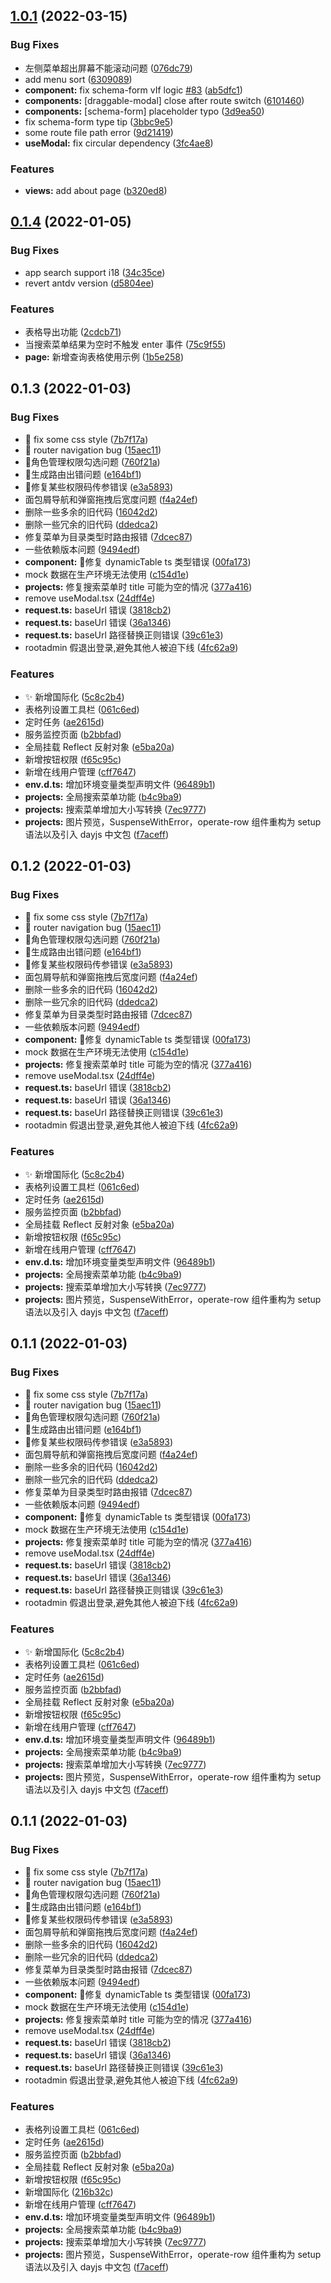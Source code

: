 ## [1.0.1](https://github.com/buqiyuan/vue3-antd-admin/compare/v0.1.4...v1.0.1) (2022-03-15)

### Bug Fixes

- 左侧菜单超出屏幕不能滚动问题 ([076dc79](https://github.com/buqiyuan/vue3-antd-admin/commit/076dc79896496776701b158950960a08a4490707))
- add menu sort ([6309089](https://github.com/buqiyuan/vue3-antd-admin/commit/630908988286d062bdce9a433ea5e785dbf8659d))
- **component:** fix schema-form vIf logic [#83](https://github.com/buqiyuan/vue3-antd-admin/issues/83) ([ab5dfc1](https://github.com/buqiyuan/vue3-antd-admin/commit/ab5dfc1daf7a2f32c97159c1724281bd86d945ca))
- **components:** [draggable-modal] close after route switch ([6101460](https://github.com/buqiyuan/vue3-antd-admin/commit/6101460370627338c82bdc88f0e817bcfa07c830))
- **components:** [schema-form] placeholder typo ([3d9ea50](https://github.com/buqiyuan/vue3-antd-admin/commit/3d9ea507de1104f87aa199a07950b118cbd9522a))
- fix schema-form type tip ([3bbc9e5](https://github.com/buqiyuan/vue3-antd-admin/commit/3bbc9e546dba3719b987d2a9d9c82d35183ab67c))
- some route file path error ([9d21419](https://github.com/buqiyuan/vue3-antd-admin/commit/9d2141921027f398e55202c07ea5a83cc340ef7f))
- **useModal:** fix circular dependency ([3fc4ae8](https://github.com/buqiyuan/vue3-antd-admin/commit/3fc4ae801736383b16fbe4d4590794fb79755202))

### Features

- **views:** add about page ([b320ed8](https://github.com/buqiyuan/vue3-antd-admin/commit/b320ed8aa30ccbff87fc87d944cbf7cc2f003259))

## [0.1.4](https://github.com/buqiyuan/vue3-antd-admin/compare/v0.1.3...v0.1.4) (2022-01-05)

### Bug Fixes

- app search support i18 ([34c35ce](https://github.com/buqiyuan/vue3-antd-admin/commit/34c35ce4b05ad83ba3aec1f6487aad8cadde1538))
- revert antdv version ([d5804ee](https://github.com/buqiyuan/vue3-antd-admin/commit/d5804ee4200da0144bdcc5aae4a082e622e56c59))

### Features

- 表格导出功能 ([2cdcb71](https://github.com/buqiyuan/vue3-antd-admin/commit/2cdcb7153c48f7c70ef12951a97b7b65abe94861))
- 当搜索菜单结果为空时不触发 enter 事件 ([75c9f55](https://github.com/buqiyuan/vue3-antd-admin/commit/75c9f557b19b00bfd8516246b56e9eeec127dd24))
- **page:** 新增查询表格使用示例 ([1b5e258](https://github.com/buqiyuan/vue3-antd-admin/commit/1b5e25846133b88a78becca3747bfb55a765b8b1))

## 0.1.3 (2022-01-03)

### Bug Fixes

- :art: fix some css style ([7b7f17a](https://github.com/buqiyuan/vue3-antd-admin/commit/7b7f17a0b1b7dd8ce0bc8c5022d2328d7544f5da))
- :bug: router navigation bug ([15aec11](https://github.com/buqiyuan/vue3-antd-admin/commit/15aec11c78aedf482473a17867aaf261905afdf6))
- :bug:角色管理权限勾选问题 ([760f21a](https://github.com/buqiyuan/vue3-antd-admin/commit/760f21a5e7cb989e456c294d80b80b4a27bec758))
- :bug:生成路由出错问题 ([e164bf1](https://github.com/buqiyuan/vue3-antd-admin/commit/e164bf17b6a9f905c5c78b51b2a46b54ff554077))
- :bug:修复某些权限码传参错误 ([e3a5893](https://github.com/buqiyuan/vue3-antd-admin/commit/e3a5893411ee31f8bd34b337055b09cdd656d8f4))
- 面包屑导航和弹窗拖拽后宽度问题 ([f4a24ef](https://github.com/buqiyuan/vue3-antd-admin/commit/f4a24ef4171f1d477a50c723aeaadf66823fe686))
- 删除一些多余的旧代码 ([16042d2](https://github.com/buqiyuan/vue3-antd-admin/commit/16042d2897acb84cf58cdb955fc16b20d4c23735))
- 删除一些冗余的旧代码 ([ddedca2](https://github.com/buqiyuan/vue3-antd-admin/commit/ddedca2179f2740affbbd1414bd67fb290784d9a))
- 修复菜单为目录类型时路由报错 ([7dcec87](https://github.com/buqiyuan/vue3-antd-admin/commit/7dcec87be9460c73b5651384083702257a4c9291))
- 一些依赖版本问题 ([9494edf](https://github.com/buqiyuan/vue3-antd-admin/commit/9494edf997df84d86d2b49bacc6a3ccdbebac491))
- **component:** :bug:修复 dynamicTable ts 类型错误 ([00fa173](https://github.com/buqiyuan/vue3-antd-admin/commit/00fa1732904c2accfc8b1917b7a428a630b8cee5))
- mock 数据在生产环境无法使用 ([c154d1e](https://github.com/buqiyuan/vue3-antd-admin/commit/c154d1e67afa088360e5f62d2c78626c8a3c38a9))
- **projects:** 修复搜索菜单时 title 可能为空的情况 ([377a416](https://github.com/buqiyuan/vue3-antd-admin/commit/377a41646ee5361e9e378e3f6361e1f43afa8f4f))
- remove useModal.tsx ([24dff4e](https://github.com/buqiyuan/vue3-antd-admin/commit/24dff4e0d9654926c987c8e85ca8cb6338e1f610))
- **request.ts:** baseUrl 错误 ([3818cb2](https://github.com/buqiyuan/vue3-antd-admin/commit/3818cb2753249aef220e21139ea32083ba4aa71e))
- **request.ts:** baseUrl 错误 ([36a1346](https://github.com/buqiyuan/vue3-antd-admin/commit/36a1346b57f5f477ab3c68f4753117f5e833f317))
- **request.ts:** baseUrl 路径替换正则错误 ([39c61e3](https://github.com/buqiyuan/vue3-antd-admin/commit/39c61e3fba2fe2611410f5b2072663d0ce299407))
- rootadmin 假退出登录,避免其他人被迫下线 ([4fc62a9](https://github.com/buqiyuan/vue3-antd-admin/commit/4fc62a940dffa05511b524865bf50e9cab2eaaf6))

### Features

- :sparkles: 新增国际化 ([5c8c2b4](https://github.com/buqiyuan/vue3-antd-admin/commit/5c8c2b4b855f13bb01eb0f5401f1dfbf0bc103ec))
- 表格列设置工具栏 ([061c6ed](https://github.com/buqiyuan/vue3-antd-admin/commit/061c6edff076c36f3cc074eba96c5ba89d106a8f))
- 定时任务 ([ae2615d](https://github.com/buqiyuan/vue3-antd-admin/commit/ae2615df1758e181c1a264af81a6b4d8bd804ea1))
- 服务监控页面 ([b2bbfad](https://github.com/buqiyuan/vue3-antd-admin/commit/b2bbfadc690873cafb7ab242b32614fea1710737))
- 全局挂载 Reflect 反射对象 ([e5ba20a](https://github.com/buqiyuan/vue3-antd-admin/commit/e5ba20ac57131e070074154fbb874e3d97720888))
- 新增按钮权限 ([f65c95c](https://github.com/buqiyuan/vue3-antd-admin/commit/f65c95cb5282a2c64154d8cdc276bf4868e1ba38))
- 新增在线用户管理 ([cff7647](https://github.com/buqiyuan/vue3-antd-admin/commit/cff76475708c290086e2f25cf58c39549f8b32a8))
- **env.d.ts:** 增加环境变量类型声明文件 ([96489b1](https://github.com/buqiyuan/vue3-antd-admin/commit/96489b15ebe82a2af3071ff7a5c4ab5425fba0b0))
- **projects:** 全局搜索菜单功能 ([b4c9ba9](https://github.com/buqiyuan/vue3-antd-admin/commit/b4c9ba941110b1358bd16dd128208243588317ab))
- **projects:** 搜索菜单增加大小写转换 ([7ec9777](https://github.com/buqiyuan/vue3-antd-admin/commit/7ec977795de144fbd208540d3ee14fa8868ddd9b))
- **projects:** 图片预览，SuspenseWithError，operate-row 组件重构为 setup 语法以及引入 dayjs 中文包 ([f7aceff](https://github.com/buqiyuan/vue3-antd-admin/commit/f7aceffa9f4eaf5159f4c3d24589bdfc610613eb))

## 0.1.2 (2022-01-03)

### Bug Fixes

- :art: fix some css style ([7b7f17a](https://github.com/buqiyuan/vue3-antd-admin/commit/7b7f17a0b1b7dd8ce0bc8c5022d2328d7544f5da))
- :bug: router navigation bug ([15aec11](https://github.com/buqiyuan/vue3-antd-admin/commit/15aec11c78aedf482473a17867aaf261905afdf6))
- :bug:角色管理权限勾选问题 ([760f21a](https://github.com/buqiyuan/vue3-antd-admin/commit/760f21a5e7cb989e456c294d80b80b4a27bec758))
- :bug:生成路由出错问题 ([e164bf1](https://github.com/buqiyuan/vue3-antd-admin/commit/e164bf17b6a9f905c5c78b51b2a46b54ff554077))
- :bug:修复某些权限码传参错误 ([e3a5893](https://github.com/buqiyuan/vue3-antd-admin/commit/e3a5893411ee31f8bd34b337055b09cdd656d8f4))
- 面包屑导航和弹窗拖拽后宽度问题 ([f4a24ef](https://github.com/buqiyuan/vue3-antd-admin/commit/f4a24ef4171f1d477a50c723aeaadf66823fe686))
- 删除一些多余的旧代码 ([16042d2](https://github.com/buqiyuan/vue3-antd-admin/commit/16042d2897acb84cf58cdb955fc16b20d4c23735))
- 删除一些冗余的旧代码 ([ddedca2](https://github.com/buqiyuan/vue3-antd-admin/commit/ddedca2179f2740affbbd1414bd67fb290784d9a))
- 修复菜单为目录类型时路由报错 ([7dcec87](https://github.com/buqiyuan/vue3-antd-admin/commit/7dcec87be9460c73b5651384083702257a4c9291))
- 一些依赖版本问题 ([9494edf](https://github.com/buqiyuan/vue3-antd-admin/commit/9494edf997df84d86d2b49bacc6a3ccdbebac491))
- **component:** :bug:修复 dynamicTable ts 类型错误 ([00fa173](https://github.com/buqiyuan/vue3-antd-admin/commit/00fa1732904c2accfc8b1917b7a428a630b8cee5))
- mock 数据在生产环境无法使用 ([c154d1e](https://github.com/buqiyuan/vue3-antd-admin/commit/c154d1e67afa088360e5f62d2c78626c8a3c38a9))
- **projects:** 修复搜索菜单时 title 可能为空的情况 ([377a416](https://github.com/buqiyuan/vue3-antd-admin/commit/377a41646ee5361e9e378e3f6361e1f43afa8f4f))
- remove useModal.tsx ([24dff4e](https://github.com/buqiyuan/vue3-antd-admin/commit/24dff4e0d9654926c987c8e85ca8cb6338e1f610))
- **request.ts:** baseUrl 错误 ([3818cb2](https://github.com/buqiyuan/vue3-antd-admin/commit/3818cb2753249aef220e21139ea32083ba4aa71e))
- **request.ts:** baseUrl 错误 ([36a1346](https://github.com/buqiyuan/vue3-antd-admin/commit/36a1346b57f5f477ab3c68f4753117f5e833f317))
- **request.ts:** baseUrl 路径替换正则错误 ([39c61e3](https://github.com/buqiyuan/vue3-antd-admin/commit/39c61e3fba2fe2611410f5b2072663d0ce299407))
- rootadmin 假退出登录,避免其他人被迫下线 ([4fc62a9](https://github.com/buqiyuan/vue3-antd-admin/commit/4fc62a940dffa05511b524865bf50e9cab2eaaf6))

### Features

- :sparkles: 新增国际化 ([5c8c2b4](https://github.com/buqiyuan/vue3-antd-admin/commit/5c8c2b4b855f13bb01eb0f5401f1dfbf0bc103ec))
- 表格列设置工具栏 ([061c6ed](https://github.com/buqiyuan/vue3-antd-admin/commit/061c6edff076c36f3cc074eba96c5ba89d106a8f))
- 定时任务 ([ae2615d](https://github.com/buqiyuan/vue3-antd-admin/commit/ae2615df1758e181c1a264af81a6b4d8bd804ea1))
- 服务监控页面 ([b2bbfad](https://github.com/buqiyuan/vue3-antd-admin/commit/b2bbfadc690873cafb7ab242b32614fea1710737))
- 全局挂载 Reflect 反射对象 ([e5ba20a](https://github.com/buqiyuan/vue3-antd-admin/commit/e5ba20ac57131e070074154fbb874e3d97720888))
- 新增按钮权限 ([f65c95c](https://github.com/buqiyuan/vue3-antd-admin/commit/f65c95cb5282a2c64154d8cdc276bf4868e1ba38))
- 新增在线用户管理 ([cff7647](https://github.com/buqiyuan/vue3-antd-admin/commit/cff76475708c290086e2f25cf58c39549f8b32a8))
- **env.d.ts:** 增加环境变量类型声明文件 ([96489b1](https://github.com/buqiyuan/vue3-antd-admin/commit/96489b15ebe82a2af3071ff7a5c4ab5425fba0b0))
- **projects:** 全局搜索菜单功能 ([b4c9ba9](https://github.com/buqiyuan/vue3-antd-admin/commit/b4c9ba941110b1358bd16dd128208243588317ab))
- **projects:** 搜索菜单增加大小写转换 ([7ec9777](https://github.com/buqiyuan/vue3-antd-admin/commit/7ec977795de144fbd208540d3ee14fa8868ddd9b))
- **projects:** 图片预览，SuspenseWithError，operate-row 组件重构为 setup 语法以及引入 dayjs 中文包 ([f7aceff](https://github.com/buqiyuan/vue3-antd-admin/commit/f7aceffa9f4eaf5159f4c3d24589bdfc610613eb))

## 0.1.1 (2022-01-03)

### Bug Fixes

- :art: fix some css style ([7b7f17a](https://github.com/buqiyuan/vue3-antd-admin/commit/7b7f17a0b1b7dd8ce0bc8c5022d2328d7544f5da))
- :bug: router navigation bug ([15aec11](https://github.com/buqiyuan/vue3-antd-admin/commit/15aec11c78aedf482473a17867aaf261905afdf6))
- :bug:角色管理权限勾选问题 ([760f21a](https://github.com/buqiyuan/vue3-antd-admin/commit/760f21a5e7cb989e456c294d80b80b4a27bec758))
- :bug:生成路由出错问题 ([e164bf1](https://github.com/buqiyuan/vue3-antd-admin/commit/e164bf17b6a9f905c5c78b51b2a46b54ff554077))
- :bug:修复某些权限码传参错误 ([e3a5893](https://github.com/buqiyuan/vue3-antd-admin/commit/e3a5893411ee31f8bd34b337055b09cdd656d8f4))
- 面包屑导航和弹窗拖拽后宽度问题 ([f4a24ef](https://github.com/buqiyuan/vue3-antd-admin/commit/f4a24ef4171f1d477a50c723aeaadf66823fe686))
- 删除一些多余的旧代码 ([16042d2](https://github.com/buqiyuan/vue3-antd-admin/commit/16042d2897acb84cf58cdb955fc16b20d4c23735))
- 删除一些冗余的旧代码 ([ddedca2](https://github.com/buqiyuan/vue3-antd-admin/commit/ddedca2179f2740affbbd1414bd67fb290784d9a))
- 修复菜单为目录类型时路由报错 ([7dcec87](https://github.com/buqiyuan/vue3-antd-admin/commit/7dcec87be9460c73b5651384083702257a4c9291))
- 一些依赖版本问题 ([9494edf](https://github.com/buqiyuan/vue3-antd-admin/commit/9494edf997df84d86d2b49bacc6a3ccdbebac491))
- **component:** :bug:修复 dynamicTable ts 类型错误 ([00fa173](https://github.com/buqiyuan/vue3-antd-admin/commit/00fa1732904c2accfc8b1917b7a428a630b8cee5))
- mock 数据在生产环境无法使用 ([c154d1e](https://github.com/buqiyuan/vue3-antd-admin/commit/c154d1e67afa088360e5f62d2c78626c8a3c38a9))
- **projects:** 修复搜索菜单时 title 可能为空的情况 ([377a416](https://github.com/buqiyuan/vue3-antd-admin/commit/377a41646ee5361e9e378e3f6361e1f43afa8f4f))
- remove useModal.tsx ([24dff4e](https://github.com/buqiyuan/vue3-antd-admin/commit/24dff4e0d9654926c987c8e85ca8cb6338e1f610))
- **request.ts:** baseUrl 错误 ([3818cb2](https://github.com/buqiyuan/vue3-antd-admin/commit/3818cb2753249aef220e21139ea32083ba4aa71e))
- **request.ts:** baseUrl 错误 ([36a1346](https://github.com/buqiyuan/vue3-antd-admin/commit/36a1346b57f5f477ab3c68f4753117f5e833f317))
- **request.ts:** baseUrl 路径替换正则错误 ([39c61e3](https://github.com/buqiyuan/vue3-antd-admin/commit/39c61e3fba2fe2611410f5b2072663d0ce299407))
- rootadmin 假退出登录,避免其他人被迫下线 ([4fc62a9](https://github.com/buqiyuan/vue3-antd-admin/commit/4fc62a940dffa05511b524865bf50e9cab2eaaf6))

### Features

- :sparkles: 新增国际化 ([5c8c2b4](https://github.com/buqiyuan/vue3-antd-admin/commit/5c8c2b4b855f13bb01eb0f5401f1dfbf0bc103ec))
- 表格列设置工具栏 ([061c6ed](https://github.com/buqiyuan/vue3-antd-admin/commit/061c6edff076c36f3cc074eba96c5ba89d106a8f))
- 定时任务 ([ae2615d](https://github.com/buqiyuan/vue3-antd-admin/commit/ae2615df1758e181c1a264af81a6b4d8bd804ea1))
- 服务监控页面 ([b2bbfad](https://github.com/buqiyuan/vue3-antd-admin/commit/b2bbfadc690873cafb7ab242b32614fea1710737))
- 全局挂载 Reflect 反射对象 ([e5ba20a](https://github.com/buqiyuan/vue3-antd-admin/commit/e5ba20ac57131e070074154fbb874e3d97720888))
- 新增按钮权限 ([f65c95c](https://github.com/buqiyuan/vue3-antd-admin/commit/f65c95cb5282a2c64154d8cdc276bf4868e1ba38))
- 新增在线用户管理 ([cff7647](https://github.com/buqiyuan/vue3-antd-admin/commit/cff76475708c290086e2f25cf58c39549f8b32a8))
- **env.d.ts:** 增加环境变量类型声明文件 ([96489b1](https://github.com/buqiyuan/vue3-antd-admin/commit/96489b15ebe82a2af3071ff7a5c4ab5425fba0b0))
- **projects:** 全局搜索菜单功能 ([b4c9ba9](https://github.com/buqiyuan/vue3-antd-admin/commit/b4c9ba941110b1358bd16dd128208243588317ab))
- **projects:** 搜索菜单增加大小写转换 ([7ec9777](https://github.com/buqiyuan/vue3-antd-admin/commit/7ec977795de144fbd208540d3ee14fa8868ddd9b))
- **projects:** 图片预览，SuspenseWithError，operate-row 组件重构为 setup 语法以及引入 dayjs 中文包 ([f7aceff](https://github.com/buqiyuan/vue3-antd-admin/commit/f7aceffa9f4eaf5159f4c3d24589bdfc610613eb))

## 0.1.1 (2022-01-03)

### Bug Fixes

- :art: fix some css style ([7b7f17a](https://github.com/buqiyuan/vue3-antd-admin/commit/7b7f17a0b1b7dd8ce0bc8c5022d2328d7544f5da))
- :bug: router navigation bug ([15aec11](https://github.com/buqiyuan/vue3-antd-admin/commit/15aec11c78aedf482473a17867aaf261905afdf6))
- :bug:角色管理权限勾选问题 ([760f21a](https://github.com/buqiyuan/vue3-antd-admin/commit/760f21a5e7cb989e456c294d80b80b4a27bec758))
- :bug:生成路由出错问题 ([e164bf1](https://github.com/buqiyuan/vue3-antd-admin/commit/e164bf17b6a9f905c5c78b51b2a46b54ff554077))
- :bug:修复某些权限码传参错误 ([e3a5893](https://github.com/buqiyuan/vue3-antd-admin/commit/e3a5893411ee31f8bd34b337055b09cdd656d8f4))
- 面包屑导航和弹窗拖拽后宽度问题 ([f4a24ef](https://github.com/buqiyuan/vue3-antd-admin/commit/f4a24ef4171f1d477a50c723aeaadf66823fe686))
- 删除一些多余的旧代码 ([16042d2](https://github.com/buqiyuan/vue3-antd-admin/commit/16042d2897acb84cf58cdb955fc16b20d4c23735))
- 删除一些冗余的旧代码 ([ddedca2](https://github.com/buqiyuan/vue3-antd-admin/commit/ddedca2179f2740affbbd1414bd67fb290784d9a))
- 修复菜单为目录类型时路由报错 ([7dcec87](https://github.com/buqiyuan/vue3-antd-admin/commit/7dcec87be9460c73b5651384083702257a4c9291))
- 一些依赖版本问题 ([9494edf](https://github.com/buqiyuan/vue3-antd-admin/commit/9494edf997df84d86d2b49bacc6a3ccdbebac491))
- **component:** :bug:修复 dynamicTable ts 类型错误 ([00fa173](https://github.com/buqiyuan/vue3-antd-admin/commit/00fa1732904c2accfc8b1917b7a428a630b8cee5))
- mock 数据在生产环境无法使用 ([c154d1e](https://github.com/buqiyuan/vue3-antd-admin/commit/c154d1e67afa088360e5f62d2c78626c8a3c38a9))
- **projects:** 修复搜索菜单时 title 可能为空的情况 ([377a416](https://github.com/buqiyuan/vue3-antd-admin/commit/377a41646ee5361e9e378e3f6361e1f43afa8f4f))
- remove useModal.tsx ([24dff4e](https://github.com/buqiyuan/vue3-antd-admin/commit/24dff4e0d9654926c987c8e85ca8cb6338e1f610))
- **request.ts:** baseUrl 错误 ([3818cb2](https://github.com/buqiyuan/vue3-antd-admin/commit/3818cb2753249aef220e21139ea32083ba4aa71e))
- **request.ts:** baseUrl 错误 ([36a1346](https://github.com/buqiyuan/vue3-antd-admin/commit/36a1346b57f5f477ab3c68f4753117f5e833f317))
- **request.ts:** baseUrl 路径替换正则错误 ([39c61e3](https://github.com/buqiyuan/vue3-antd-admin/commit/39c61e3fba2fe2611410f5b2072663d0ce299407))
- rootadmin 假退出登录,避免其他人被迫下线 ([4fc62a9](https://github.com/buqiyuan/vue3-antd-admin/commit/4fc62a940dffa05511b524865bf50e9cab2eaaf6))

### Features

- 表格列设置工具栏 ([061c6ed](https://github.com/buqiyuan/vue3-antd-admin/commit/061c6edff076c36f3cc074eba96c5ba89d106a8f))
- 定时任务 ([ae2615d](https://github.com/buqiyuan/vue3-antd-admin/commit/ae2615df1758e181c1a264af81a6b4d8bd804ea1))
- 服务监控页面 ([b2bbfad](https://github.com/buqiyuan/vue3-antd-admin/commit/b2bbfadc690873cafb7ab242b32614fea1710737))
- 全局挂载 Reflect 反射对象 ([e5ba20a](https://github.com/buqiyuan/vue3-antd-admin/commit/e5ba20ac57131e070074154fbb874e3d97720888))
- 新增按钮权限 ([f65c95c](https://github.com/buqiyuan/vue3-antd-admin/commit/f65c95cb5282a2c64154d8cdc276bf4868e1ba38))
- 新增国际化 ([216b32c](https://github.com/buqiyuan/vue3-antd-admin/commit/216b32ccbeb911105db86924be91ad8641cc6c7b))
- 新增在线用户管理 ([cff7647](https://github.com/buqiyuan/vue3-antd-admin/commit/cff76475708c290086e2f25cf58c39549f8b32a8))
- **env.d.ts:** 增加环境变量类型声明文件 ([96489b1](https://github.com/buqiyuan/vue3-antd-admin/commit/96489b15ebe82a2af3071ff7a5c4ab5425fba0b0))
- **projects:** 全局搜索菜单功能 ([b4c9ba9](https://github.com/buqiyuan/vue3-antd-admin/commit/b4c9ba941110b1358bd16dd128208243588317ab))
- **projects:** 搜索菜单增加大小写转换 ([7ec9777](https://github.com/buqiyuan/vue3-antd-admin/commit/7ec977795de144fbd208540d3ee14fa8868ddd9b))
- **projects:** 图片预览，SuspenseWithError，operate-row 组件重构为 setup 语法以及引入 dayjs 中文包 ([f7aceff](https://github.com/buqiyuan/vue3-antd-admin/commit/f7aceffa9f4eaf5159f4c3d24589bdfc610613eb))
